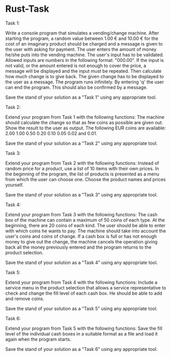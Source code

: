 # Rust-Task
Task 1:

Write a console program that simulates a vending/change machine. After starting the program, a random value between
1.00 € and 10.00 € for the cost of an imaginary product should be charged and a message is given to the user with asking for payment. 
The user enters the amount of money he/she puts into the vending machine. The user's input has to be validated. Allowed inputs are numbers in the following format: "000.00". If the input is not valid, or the amount entered is not enough to cover the price, a message will be displayed and the input must be repeated. Then calculate how much change is to give back. The given change has to be displayed to the user as a message. The program runs infinitely. By entering 'q' the user can end the program. This should also be confirmed by a message.

Save the stand of your solution as a "Task 1" using any appropriate tool.

Task 2:

Extend your program from Task 1 with the following functions:
The machine should calculate the change so that as few coins as possible are given out. Show the result to the user as output.
The following EUR coins are available: 2.00 1.00 0.50 0.20 0.10 0.05 0.02 and 0.01.

Save the stand of your solution as a "Task 2" using any appropriate tool.

Task 3:

Extend your program from Task 2 with the following functions:
Instead of random price for a product, use a list of 10 items with their own prices. In the beginning of the program, the list of products is presented as a menu from which the user can choose one. Choose the product names and prices yourself.


Save the stand of your solution as a "Task 3" using any appropriate tool.

Task 4:

Extend your program from Task 3 with the following functions:
The cash box of the machine can contain a maximum of 50 coins of each type. At the beginning, there are 20 coins of each kind. The user should be able to enter with which coins he wants to pay. The machine should take into account the user's coins and coins of change. If a cash box is full or has not enough money to give out the change, the machine cancels the operation giving back all the money previously entered and the program returns to the product selection.

Save the stand of your solution as a "Task 4" using any appropriate tool.

Task 5:

Extend your program from Task 4 with the following functions:
Include a service menu in the product selection that allows a service representative to check and change the fill level of each cash box. He should be able to add and remove coins.

Save the stand of your solution as a "Task 5" using any appropriate tool.

Task 6:

Extend your program from Task 5 with the following functions:
Save the fill level of the individual cash boxes in a suitable format as a file and load it again when the program starts.

Save the stand of your solution as a "Task 6" using any appropriate tool.
